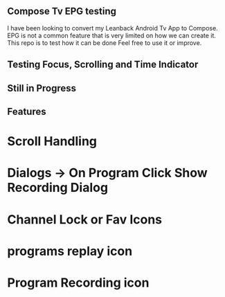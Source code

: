 ## Compose Tv EPG testing

I have been looking to convert my Leanback Android Tv App to Compose.
EPG is not a common feature that is very limited on how we can create it.
This repo is to test how it can be done
Feel free to use it or improve.

## Testing Focus, Scrolling and Time Indicator

## Still in Progress

## Features ##
# Scroll Handling
# Dialogs -> On Program Click Show Recording Dialog 
# Channel Lock or Fav Icons
# programs replay icon
# Program Recording icon


